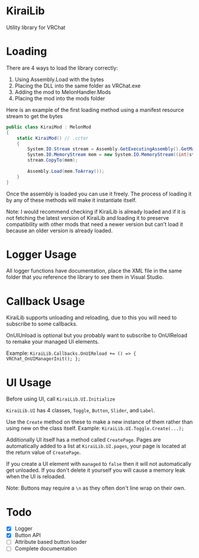 # KiraiLib
Utility library for VRChat

# Loading
There are 4 ways to load the library correctly:
  1. Using Assembly.Load with the bytes
  2. Placing the DLL into the same folder as VRChat.exe
  3. Adding the mod to MelonHandler.Mods
  4. Placing the mod into the mods folder
  
Here is an example of the first loading method using a manifest resource stream to get the bytes
```cs
public class KiraiMod : MelonMod
{
    static KiraiMod() // .cctor
    {
        System.IO.Stream stream = Assembly.GetExecutingAssembly().GetManifestResourceStream("KiraiMod.Lib.KiraiLib.dll");
        System.IO.MemoryStream mem = new System.IO.MemoryStream((int)stream.Length);
        stream.CopyTo(mem);
        
        Assembly.Load(mem.ToArray());
    }
}
```

Once the assembly is loaded you can use it freely. The process of loading it by any of these methods will make it instantiate itself.

Note: I would recommend checking if KiraiLib is already loaded and if it is not fetching the latest version of KiraiLib and loading it to preserve compatibility with other mods that need a newer version but can't load it because an older version is already loaded. 

# Logger Usage
All logger functions have documentation, place the XML file in the same folder that you reference the library to see them in Visual Studio.

# Callback Usage

KiraiLib supports unloading and reloading, due to this you will need to subscribe to some callbacks.

OnUIUnload is optional but you probably want to subscribe to OnUIReload to remake your managed UI elements.

Example: `KiraiLib.Callbacks.OnUIReload += () => { VRChat_OnUIManagerInit(); };`

# UI Usage

Before using UI, call `KiraiLib.UI.Initialize`

`KiraiLib.UI` has 4 classes, `Toggle`, `Button`, `Slider`, and `Label`. 

Use the `Create` method on these to make a new instance of them rather than using new on the class itself. Example: `KiraiLib.UI.Toggle.Create(...);`

Additionally UI itself has a method called `CreatePage`. Pages are automatically added to a list at `KiraiLib.UI.pages`, your page is located at the return value of `CreatePage`.

If you create a UI element with `managed` to `false` then it will not automatically get unloaded. If you don't delete it yourself you will cause a memory leak when the UI is reloaded.

Note: Buttons may require a `\n` as they often don't line wrap on their own.

# Todo
- [X] Logger
- [X] Button API
- [ ] Attribute based button loader
- [ ] Complete documentation
